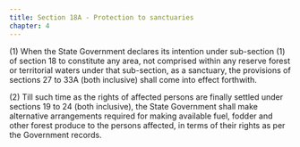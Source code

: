 ```yaml
---
title: Section 18A - Protection to sanctuaries
chapter: 4
---
```


(1) When the State Government declares its intention under sub-section (1) of section 18 to constitute any area, not comprised within any reserve forest or territorial waters under that sub-section, as a sanctuary, the provisions of sections 27 to 33A (both inclusive) shall come into effect forthwith.

(2) Till such time as the rights of affected persons are finally settled under sections 19 to 24 (both inclusive), the State Government shall make alternative arrangements required for making available fuel, fodder and other forest produce to the persons affected, in terms of their rights as per the Government records.

